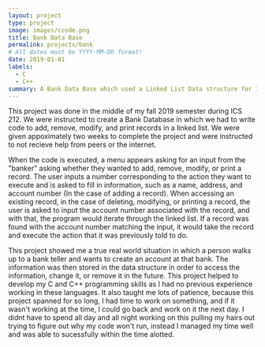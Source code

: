 ```yaml
---
layout: project
type: project
image: images/ccode.png
title: Bank Data Base
permalink: projects/bank
# All dates must be YYYY-MM-DD format!
date: 2019-01-01
labels:
  - C
  - C++
summary: A Bank Data Base which used a Linked List Data structure for ICS 212
---
```


This project was done in the middle of my fall 2019 semester during ICS 212.  We were instructed to create a Bank Database in which we had to write code to add, remove, modify, and print records in a linked list.  We were given appoximately two weeks to complete the project and were instructed to not recieve help from peers or the internet.  

When the code is executed, a menu appears asking for an input from the "banker" asking whether they wanted to add, remove, modify, or print a record.  The user inputs a number corresponding to the action they want to execute and is asked to fill in information, such as a name, address, and account number (In the case of adding a record).  When accessing an existing record, in the case of deleting, modifying, or printing a record, the user is asked to input the account number associated with the record, and with that, the program would iterate through the linked list.  If a record was found with the account number matching the input, it would take the record and execute the action that it was previously told to do.  

This project showed me a true real world situation in which a person walks up to a bank teller and wants to create an account at that bank.  The information was then stored in the data structure in order to access the information, change it, or remove it in the future.  This project helped to develop my C and C++ programming skills as I had no previous experience working in these languages.  It also taught me lots of patience, because this project spanned for so long, I had time to work on something, and if it wasn't working at the time, I could go back and work on it the next day.  I didnt have to spend all day and all night working on this pulling my hairs out trying to figure out why my code won't run, instead I managed my time well and was able to sucessfully within the time alotted.
